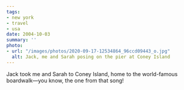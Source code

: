 ```yaml
---
tags:
- new york
- travel
- usa
date: 2004-10-03
summary: ''
photo:
- url: "/images/photos/2020-09-17-12534864_96ccd09443_o.jpg"
  alt: Jack, me and Sarah posing on the pier at Coney Island
---
```

Jack took me and Sarah to Coney Island, home to the world-famous boardwalk—you know, the one from that song!